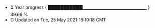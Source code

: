 - ⏳ Year progress { ███████████▁▁▁▁▁▁▁▁▁▁▁▁▁▁▁▁▁▁▁ } 39.66 %
- ⏰ Updated on Tue, 25 May 2021 18:10:18 GMT

